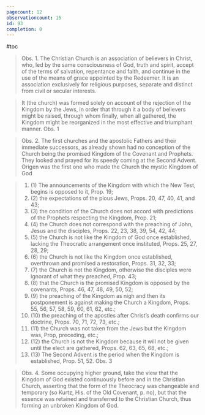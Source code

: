 ```yaml
---
pagecount: 12
observationcount: 15
id: 93
completion: 0
---
```

#toc

>Obs. 1. The Christian Church is an association of believers in Christ, who, led by the same consciousness of God, truth and spirit, accept of the terms of salvation, repentance and faith, and continue in the use of the means of grace appointed by the Redeemer. It is an association exclusively for religious purposes, separate and distinct from civil or secular interests.


>It (the church) was formed solely on account of the rejection of the Kingdom by the Jews, in order that through it a body of believers might be raised, through whom finally, when all gathered, the Kingdom might be reorganized in the most effective and triumphant manner.
>Obs. 1

>Obs. 2. The first churches and the apostolic Fathers and their immediate successors, as already shown had no conception of the Church being the promised Kingdom of the Covenant and Prophets. They looked and prayed for its speedy coming at the Second Advent. Origen was the first one who made the Church the mystic Kingdom of God

>1. (1) The announcements of the Kingdom with which the New Test, begins is opposed to it, Prop. 19; 
>2. (2) the expectations of the pious Jews, Props. 20, 47, 40, 41, and 43; 
>3. (3) the condition of the Church does not accord with predictions of the Prophets respecting the Kingdom, Prop. 21; 
>4. (4) the Church does not correspond with the preaching of John, Jesus and the disciples, Props. 22, 23, 38, 39, 54, 42, 44; 
>5. (5) the Church is not like the Kingdom of God once established, lacking the Theocratic arrangement once instituted, Props. 25, 27, 28, 29; 
>6. (6) the Church is not like the Kingdom once established, overthrown and promised a restoration, Props. 31, 32, 33; 
>7. (7) the Church is not the Kingdom, otherwise the disciples were ignorant of what they preached, Prop. 43; 
>8. (8) that the Church is the promised Kingdom is opposed by the covenants, Props. 46, 47, 48, 49, 50, 52; 
>9. (9) the preaching of the Kingdom as nigh and then its postponement is against making the Church a Kingdom, Props. 55, 56, 57, 58, 59, 60, 61, 62, etc.; 
>10. (10) the preaching of the apostles after Christ’s death confirms our doctrine, Props. 70, 71, 72, 73, etc.; 
>11. (11) the Church was not taken from the Jews but the Kingdom was, Prop, preceding, etc.; 
>12. (12) the Church is not the Kingdom because it will not be given until the elect are gathered, Props. 62, 63, 65, 68, etc.; 
>13. (13) The Second Advent is the period when the Kingdom is established, Prop. 51, 52.
>Obs. 3

>Obs. 4. Some occupying higher ground, take the view that the Kingdom of God existed continuously before and in the Christian Church, asserting that the form of the Theocracy was changeable and temporary (so Kurtz, His. of the Old Covenant, p. no), but that the essence was retained and transferred to the Christian Church, thus forming an unbroken Kingdom of God.




